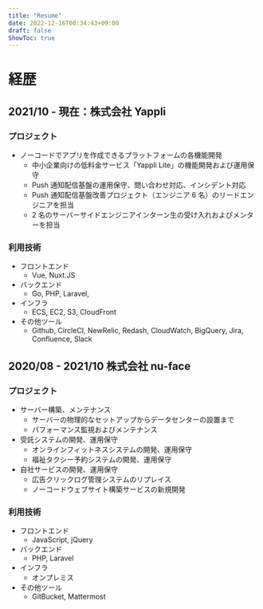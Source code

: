 ```yaml
---
title: "Resume"
date: 2022-12-16T00:34:43+09:00
draft: false
ShowToc: true
---
```


# 経歴

## 2021/10 - 現在：株式会社 Yappli

### プロジェクト

- ノーコードでアプリを作成できるプラットフォームの各機能開発
  - 中小企業向けの低料金サービス「Yappli Lite」の機能開発および運用保守
  - Push 通知配信基盤の運用保守、問い合わせ対応、インシデント対応
  - Push 通知配信基盤改善プロジェクト（エンジニア 6 名）のリードエンジニアを担当
  - 2 名のサーバーサイドエンジニアインターン生の受け入れおよびメンターを担当

### 利用技術

- フロントエンド
  - Vue, Nuxt.JS
- バックエンド
  - Go, PHP, Laravel,
- インフラ
  - ECS, EC2, S3, CloudFront
- その他ツール
  - Github, CircleCI, NewRelic, Redash, CloudWatch, BigQuery, Jira, Confluence, Slack

## 2020/08 - 2021/10 株式会社 nu-face

### プロジェクト

- サーバー構築、メンテナンス
  - サーバーの物理的なセットアップからデータセンターの設置まで
  - パフォーマンス監視およびメンテナンス
- 受託システムの開発、運用保守
  - オンラインフィットネスシステムの開発、運用保守
  - 福祉タクシー予約システムの開発、運用保守
- 自社サービスの開発、運用保守
  - 広告クリックログ管理システムのリプレイス
  - ノーコードウェブサイト構築サービスの新規開発

### 利用技術

- フロントエンド
  - JavaScript, jQuery
- バックエンド
  - PHP, Laravel
- インフラ
  - オンプレミス
- その他ツール
  - GitBucket, Mattermost
